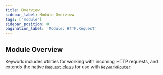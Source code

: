 ```yaml
---
title: Overview
sidebar_label: Module Overview
tags: ['module']
sidebar_position: 0
pagination_label: 'Module: HTTP.Request'
---
```


## Module Overview

Keywork includes utilities for working with incoming HTTP requests,
and extends the native [`Request` class](https://developer.mozilla.org/en-US/docs/Web/API/Request)
for use with [`KeyworkRouter`](/modules/router/api/classes/KeyworkRouter)
